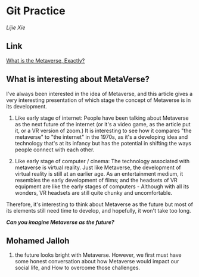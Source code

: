 # Git Practice #
_Lijie Xie_

## Link ##
[What is the Metaverse, Exactly?](https://www.wired.com/story/what-is-the-metaverse/)


## What is interesting about MetaVerse? ##

I've always been interested in the idea of Metaverse, and this article gives a very interesting presentation of which stage the concept of Metaverse is in its development. 

1. Like early stage of internet: 
People have been talking about Metaverse as the next future of the internet (or it's a video game, as the article put it, or a VR version of zoom.) It is interesting to see how it compares "the metaverse" to "the internet" in the 1970s, as it's a developing idea and technology that's at its infancy but has the potential in shifting the ways people connect with each other. 

2. Like early stage of computer / cinema:
The technology associated with metaverse is virtual reality. Just like Metaverse, the development of virtual reality is still at an earlier age. As an entertainment medium, it resembles the early development of films; and the headsets of VR equipment are like the early stages of computers -  Although with all its wonders, VR headsets are still quite chunky and uncomfortable. 

Therefore, it's interesting to think about Metaverse as the future but most of its elements still need time to develop, and hopefully, it won't take too long. 

***Can you imagine Metaverse as the future?***
## Mohamed Jalloh ## 
1.  the future looks bright with Metaverse. However,  we first must have some honest conversation about how  Metaverse would impact our social life, and How to overcome those challenges. 





